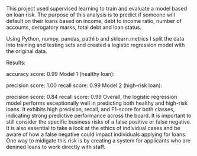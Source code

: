 This project used supervised learning to train and evaluate a model based on loan risk. The purpose of this analysis is to predict if someone will default on their loans based on income, debt to income ratio, number of accounts, derogatory marks, total debt and loan status.

Using Python, numpy, pandas, pathlib and sklearn.metrics I split the data into training and testing sets and created a logistic regression model with the original data.

Results:

accuracy score: 0.99
Model 1 (healthy loan):

precision score: 1.00
recall score: 0.99
Model 2 (high-risk loan):

precision score: 0.84
recall score: 0.99
Overall, the logistic regression model performs exceptionally well in predicting both healthy and high-risk loans. It exhibits high precision, recall, and F1-score for both classes, indicating strong predictive performance across the board. It is important to still consider the specific business risks of a false positive or false negative. It is also essential to take a look at the ethics of individual cases and be aware of how a false negative could impact individuals applying for loans. One way to midigate this risk is by creating a system for applicants who are denined loans to work directly with staff.
